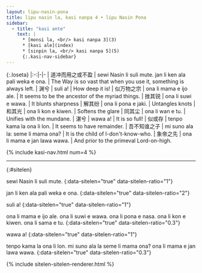 ```yaml
---
layout: lipu-nasin-pona
title: lipu nasin la, kasi nanpa 4 • lipu Nasin Pona
sidebar:
  - title: "kasi ante"
    text: |
      * [monsi la, <br/> kasi nanpa 3](3)
      * [kasi ale](index)
      * [sinpin la, <br/> kasi nanpa 5](5)
      {:.kasi-nav-sidebar}
---
```


{:.loseta}
|:-:|-|-
| 道冲而用<wbr/>之或不盈 | sewi Nasin li suli mute. jan li ken ala pali weka e ona. | The Way is so vast that when you use it, something is always left.
| 渊兮                  | suli a!                                                  | How deep it is!
| 似万物之宗            | ona li mama e ijo ale.                                   | It seems to be the ancestor of the myriad things.
| 挫其锐                | ona li suwi e wawa.                                      | It blunts sharpness
| 解其纷                | ona li pona e jaki.                                      | Untangles knots
| 和其光                | ona li kon e kiwen.                                      | Softens the glare
| 同其尘                | ona li wan e tu.                                         | Unifies with the mundane.
| 湛兮                  | wawa a!                                                  | It is so full!
| 似或存                | tenpo kama la ona li lon.                                | It seems to have remainder.
| 吾不知<wbr/>谁之子    | mi suno ala la: seme li mama ona?                        | It is the child of I-don't-know-who.
| 象帝之先              | ona li mama e jan lawa wawa.                             | And prior to the primeval Lord-on-high.

{% include kasi-nav.html num=4 %}

-------
{:#sitelen}

sewi Nasin li suli mute.
{:data-sitelen="true" data-sitelen-ratio="1"}

jan li ken ala pali weka e ona.
{:data-sitelen="true" data-sitelen-ratio="2"}

suli a!
{:data-sitelen="true" data-sitelen-ratio="1"}

ona li mama e ijo ale.
ona li suwi e wawa.
ona li pona e nasa.
ona li kon e kiwen.
ona li sama e tu.
{:data-sitelen="true" data-sitelen-ratio="0.3"}

wawa a!
{:data-sitelen="true" data-sitelen-ratio="1"}

tenpo kama la ona li lon.
mi suno ala la seme li mama ona?
ona li mama e jan lawa wawa.
{:data-sitelen="true" data-sitelen-ratio="0.3"}

{% include sitelen-sitelen-renderer.html %}
